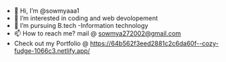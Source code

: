 - 👋 Hi, I’m @sowmyaaa1
- 👀 I’m interested in coding and web devolopement
- 🌱 I’m pursuing B.tech -Information technology
- 📫 How to reach me? mail @ sowmya272002@gmail.com
- Check out my Portfolio @ https://64b562f3eed2881c2c6da60f--cozy-fudge-1066c3.netlify.app/

<!---
sowmyaaa1/sowmyaaa1 is a ✨ special ✨ repository because its `README.md` (this file) appears on your GitHub profile.
You can click the Preview link to take a look at your changes.
--->
